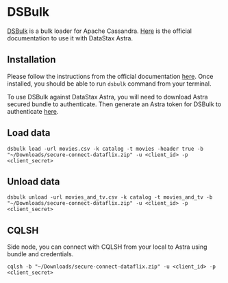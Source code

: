 # DSBulk

[DSBulk](https://docs.datastax.com/en/dsbulk/doc/dsbulk/reference/dsbulkCmd.html) is a bulk loader for Apache Cassandra. [Here](https://docs.datastax.com/en/astra/docs/loading-and-unloading-data-with-datastax-bulk-loader.html) is the official documentation to use it with DataStax Astra.

## Installation

Please follow the instructions from the official documentation [here](https://docs.datastax.com/en/dsbulk/doc/dsbulk/install/dsbulkInstall.html#Installationsteps).
Once installed, you should be able to run `dsbulk` command from your terminal.

To use DSBulk against DataStax Astra, you will need to download Astra secured bundle to authenticate.
Then generate an Astra token for DSBulk to authenticate [here](https://astra.datastax.com/settings/tokens).

## Load data

```shell
dsbulk load -url movies.csv -k catalog -t movies -header true -b "~/Downloads/secure-connect-dataflix.zip" -u <client_id> -p <client_secret>
```

## Unload data

```shell
dsbulk unload -url movies_and_tv.csv -k catalog -t movies_and_tv -b "~/Downloads/secure-connect-dataflix.zip" -u <client_id> -p <client_secret>
```



## CQLSH

Side node, you can connect with CQLSH from your local to Astra using bundle and credentials.

```shell
cqlsh -b "~/Downloads/secure-connect-dataflix.zip" -u <client_id> -p <client_secret>
```